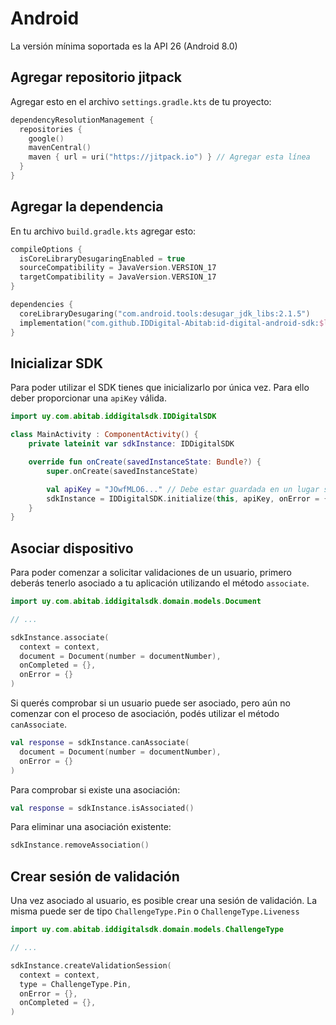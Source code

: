 # Android <Badge type="info" text="0.2.0"/> <Badge type="danger" text="BETA" />

La versión mínima soportada es la API 26 (Android 8.0)

## Agregar repositorio jitpack

Agregar esto en el archivo `settings.gradle.kts` de tu proyecto:

```kts
dependencyResolutionManagement {
  repositories {
    google()
    mavenCentral()
    maven { url = uri("https://jitpack.io") } // Agregar esta línea
  }
}
```

## Agregar la dependencia

En tu archivo `build.gradle.kts` agregar esto:

```kts
compileOptions {
  isCoreLibraryDesugaringEnabled = true
  sourceCompatibility = JavaVersion.VERSION_17
  targetCompatibility = JavaVersion.VERSION_17
}

dependencies {
  coreLibraryDesugaring("com.android.tools:desugar_jdk_libs:2.1.5")
  implementation("com.github.IDDigital-Abitab:id-digital-android-sdk:$latestAndroidSdkVersion")
}
```

## Inicializar SDK

Para poder utilizar el SDK tienes que inicializarlo por única vez. Para ello deber proporcionar una `apiKey` válida.

```kotlin
import uy.com.abitab.iddigitalsdk.IDDigitalSDK

class MainActivity : ComponentActivity() {
    private lateinit var sdkInstance: IDDigitalSDK

    override fun onCreate(savedInstanceState: Bundle?) {
        super.onCreate(savedInstanceState)

        val apiKey = "JOwfMLO6..." // Debe estar guardada en un lugar seguro
        sdkInstance = IDDigitalSDK.initialize(this, apiKey, onError = {}, onCompleted = {})
    }
}
```

## Asociar dispositivo

Para poder comenzar a solicitar validaciones de un usuario, primero deberás tenerlo asociado a tu aplicación utilizando el método `associate`.

```kotlin
import uy.com.abitab.iddigitalsdk.domain.models.Document

// ...

sdkInstance.associate(
  context = context,
  document = Document(number = documentNumber),
  onCompleted = {},
  onError = {}
)
```

Si querés comprobar si un usuario puede ser asociado, pero aún no comenzar con el proceso de asociación, podés utilizar el método `canAssociate`.

```kotlin
val response = sdkInstance.canAssociate(
  document = Document(number = documentNumber),
  onError = {}
)
```

Para comprobar si existe una asociación:

```kotlin
val response = sdkInstance.isAssociated()
```

Para eliminar una asociación existente:

```kotlin
sdkInstance.removeAssociation()
```

## Crear sesión de validación

Una vez asociado al usuario, es posible crear una sesión de validación.
La misma puede ser de tipo `ChallengeType.Pin` o `ChallengeType.Liveness`

```kotlin
import uy.com.abitab.iddigitalsdk.domain.models.ChallengeType

// ...

sdkInstance.createValidationSession(
  context = context,
  type = ChallengeType.Pin,
  onError = {},
  onCompleted = {},
)
```
